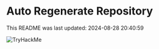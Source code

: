 # Auto Regenerate Repository

This README was last updated: 2024-08-28 20:40:59

 ![TryHackMe](https://tryhackme.com/badge/533634)
